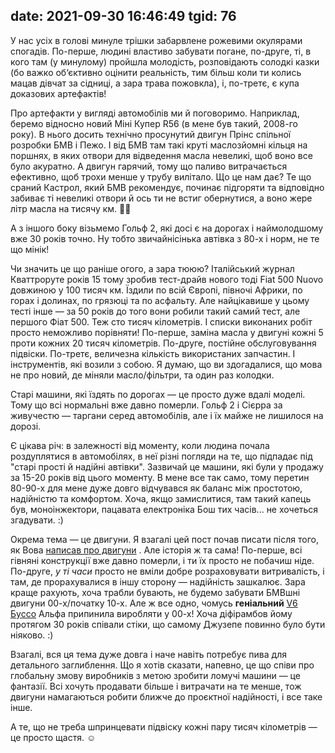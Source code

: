 date: 2021-09-30 16:46:49
tgid: 76
----

У нас усіх в голові минуле трішки забарвлене рожевими окулярами спогадів. По-перше, людині властиво забувати погане, по-друге, ті, в кого там (у минулому) пройшла молодість, розповідають солодкі казки (бо важко об‘єктивно оцінити реальність, тим більш коли ти колись мацав дівчат за сідниці, а зара трава пожовкла), і, по-третє, є купа доказових артефактів!

Про артефакти у вигляді автомобілів ми й поговоримо. Наприклад, беремо відносно новий Міні Купер R56 (в мене був такий, 2008-го року). В нього досить технічно просунутий двигун Прінс спільної розробки БМВ і Пежо. І від БМВ там такі круті маслозйомні кільця на поршнях, в яких отвори для відведення масла невеликі, щоб воно все було акуратно. А двигун гарячий, тому що паливо витрачається ефективно, щоб трохи менше у трубу вилітало. Що це нам дає? Те що сраний Кастрол, який БМВ рекомендує, починає підгоряти та відповідно забиває ті невеликі отвори й ось ти не встиг обернутися, а воно жере літр масла на тисячу км. 🤦‍♂️

А з іншого боку візьмемо Гольф 2, які досі є на дорогах і наймолодшому вже 30 років точно. Ну тобто звичайнісінька автівка з 80-х і норм, не те що мінік!

Чи значить це що раніше огого, а зара тююю? Італійський журнал Кваттроруте років 15 тому зробив тест-драйв нового тоді Fiat 500 Nuovo довжиною у 100 тисяч км. Їздили по всій Європі, півночі Африки, по горах і долинах, по грязюці та по асфальту. Але найцікавише у цьому тесті інше — за 50 років до того вони робили такий самий тест, але першого Фіат 500. Теж сто тисяч кілометрів. І списки виконаних робіт просто неможливо порівняти! По-перше, заміна масла у двигуні кожні 5 проти кожних 20 тисяч кілометрів. По-друге, постійне обслуговування підвіски. По-третє, величезна кількість використаних запчастин. І інструментів, які возили з собою. Я думаю, що ви здогадалися, що мова не про новий, де міняли масло/фільтри, та один раз колодки.

Старі машини, які їздять по дорогах — це просто дуже вдалі моделі. Тому що всі нормальні вже давно померли. Гольф 2 і Сієрра за живучестю — таргани серед автомобілів, але і їх майже не лишилося на дорозі. 

Є цікава річ: в залежності від моменту, коли людина почала роздуплятися в автомобілях, в неї різні погляди на те, що підпадає під "старі прості й надійні автівки". Зазвичай це машини, які були у продажу за 15-20 років від цього моменту. В мене все так само, тому перетин 80-90-х для мене дуже довго відчувався як баланс між простотою, надійністю та комфортом. Хоча, якщо замислитися, там такий капець був, моноінжектори, пацавата електроніка Бош тих часів... не хочеться згадувати. :)

Окрема тема — це двигуни. Я взагалі цей пост почав писати після того, як Вова [написав про двигуни](https://www.rozhkov.me/daily/perpetuum-mobile/)
. Але історія ж та сама! По-перше, всі гівняні конструкції вже давно померли, і ти їх просто не побачиш ніде. По-друге, *у ті часи* просто не вміли добре розраховувати витривалість, і там, де прорахувалися в іншу сторону — надійність зашкалює. Зара краще рахують, хоча трабли бувають, не будемо забувати БМВшні двигуни 00-х/початку 10-х. Але ж все одно, чомусь **геніальний** [V6 Буссо](https://en.wikipedia.org/wiki/Alfa_Romeo_V6_engine)
 Альфа припинила виробляти у 00-х! Хоча діфірамбов йому протягом 30 років співали стіки, що самому Джузепе повинно було бути ніяково. :)

Взагалі, вся ця тема дуже довга і наче навіть потребує пива для детального заглиблення. Що я хотів сказати, напевно, це що співи про глобальну змову виробників з метою зробити ломучі машини — це фантазії. Всі хочуть продавати більше і витрачати на те менше, тож двигуни намагаються робити ближче до проєктної надійності, і все таке інше.

А те, що не треба шпринцевати підвіску кожні пару тисяч кілометрів — це просто щастя. ☺️